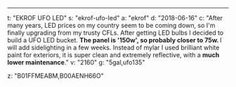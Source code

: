 ---
t: "EKROF UFO LED"
s: "ekrof-ufo-led"
a: "ekrof"
d: "2018-06-16"
c: "After many years, LED prices on my country seem to be coming down, so I'm finally upgrading from my trusty CFLs. After getting LED bulbs I decided to build a UFO LED bucket.
<strong>The panel is '150w', so probably closer to 75w. </strong>I will add sidelighting in a few weeks. Instead of mylar I used brilliant white paint for exteriors, it is super clean and extremely reflective, with a <strong>much lower maintenance</strong>."
v: "2160"
g: "5gal,ufo135"

z: "B01FFMEABM,B00AENH66O"
